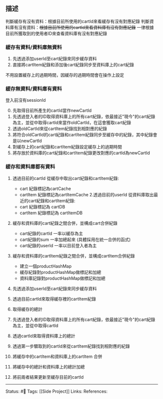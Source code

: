## 描述


判斷緩存有沒有資料：根據目前所使用的cartId來看緩存有沒有對應紀錄
判斷資料庫有沒有資料：~~根據目前所使用的cartId來看資料庫有沒有對應紀錄~~
									     一律根據目前所獲取到的使用者ID來查看資料庫有沒有對應紀錄
### 緩存有資料/資料庫無資料
1. 先透過添加userId至cart紀錄來同步緩存資料
2. 直接將cartItem紀錄和添加後cart紀錄同步至資料庫上的cart紀錄

不用設置緩存上的過期時間，因緩存的過期時間會在操作上設定



### 緩存無資料/資料庫有資料
登入前沒有sessionId

0. 先取得目前所產生的cartId當作newCartId
1. 先透過登入者的ID取得資料庫上的所有cart紀錄，依最接近"現今"的cart紀錄為主，並從中取得cartId來當作oldCartId，在這會獲取cart紀錄
2. 透過oldCartId來從cartItem紀錄找到相對應的紀錄
3.  將符合oldCartId的cart紀錄和cartItem紀錄同步至緩存中的紀錄，其中紀錄會是以newCartId
4.  對緩存上的cart紀錄和cartItem紀錄設定緩存上的過期時間
5. 將存放於資料庫的cart紀錄和cartItem紀錄更改對應的cartId為newCartId





### 緩存和資料庫都有資料

1. 透過目前的cartId 從緩存中取出cart紀錄和cartItem紀錄:
	- cart 紀錄標記為cartCache
	- cartItem 紀錄標記為cartItemCache
2.透過目前的userId 從資料庫取出最近的cart紀錄和cartItem紀錄:
	- cart 紀錄標記為 cartDB
	- cartItem 紀錄標記為 cartItemDB
3. 緩存和資料庫的cart紀錄之間合併，並構成cart合併紀錄
	- cart紀錄的cartId 一率以緩存為主 
	- cart紀錄的sum 一率加總起來 (具體採用在統一合併的函式)
	- cart紀錄的userId 一率以目前登入者為主
4. 緩存和資料庫的cartItem紀錄之間合併，並構成cartItem合併紀錄
	- 建立一個productHashMap
	- 緩存紀錄對productHashMap做標記和加總
	- 資料庫記錄對productHashMap做標記和加總
	

3. 先透過添加userId至cart紀錄來同步緩存資料
4. 透過目前cartId來取得緩存裡的cartItem紀錄
5. 取得緩存的總計
6. 先透過登入者的ID取得資料庫上的所有cart紀錄，依最接近"現今"的cart紀錄為主，並從中取得cartId
7. 透過cartId來取得資料庫上的總計
8. 透過第一步驟取到的cartId來從cartItem紀錄找到相對應的紀錄
9. 將緩存中的cartItem和資料庫上的cartItem 合併
10. 將緩存中的總計和資料庫上的總計加總
11. 將前兩者結果更新至緩存目前的cartId

---
Status: #🌱 
Tags:
[[Side Project]]
Links:
References: